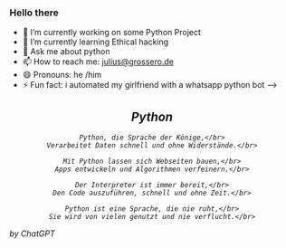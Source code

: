 ### Hello there



- 🔭 I’m currently working on some Python Project
- 🌱 I’m currently learning Ethical hacking
- 💬 Ask me about python
- 📫 How to reach me: julius@grossero.de
- 😄 Pronouns: he /him
- ⚡ Fun fact: i automated my girlfriend with a whatsapp python bot
-->
<i>
  <center>
  <h2>Python</h2>
  
    Python, die Sprache der Könige,</br>
    Verarbeitet Daten schnell und ohne Widerstände.</br>
    
    Mit Python lassen sich Webseiten bauen,</br>
    Apps entwickeln und Algorithmen verfeinern.</br>
    
    Der Interpreter ist immer bereit,</br>
    Den Code auszuführen, schnell und ohne Zeit.</br>
    
    Python ist eine Sprache, die nie ruht,</br>
    Sie wird von vielen genutzt und nie verflucht.</br>
 </center>
   
    
by ChatGPT
</i>
